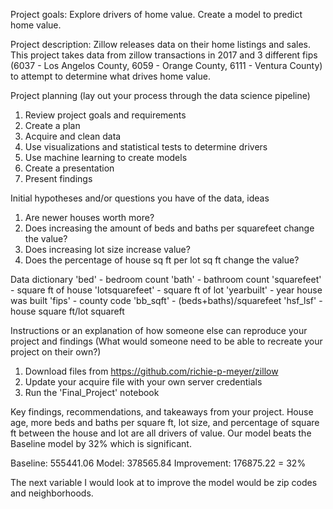 Project goals:
Explore drivers of home value. Create a model to predict home value.

Project description:
Zillow releases data on their home listings and sales. This project takes data from zillow transactions in 2017 and 3 different fips (6037 - Los Angelos County, 6059 - Orange County, 6111 - Ventura County) to attempt to determine what drives home value.

Project planning (lay out your process through the data science pipeline)
1. Review project goals and requirements
2. Create a plan
3. Acquire and clean data
4. Use visualizations and statistical tests to determine drivers
5. Use machine learning to create models
6. Create a presentation
7. Present findings

Initial hypotheses and/or questions you have of the data, ideas
1. Are newer houses worth more?
2. Does increasing the amount of beds and baths per squarefeet change the value?
3. Does increasing lot size increase value?
4. Does the percentage of house sq ft per lot sq ft change the value?

Data dictionary
'bed' - bedroom count
'bath' - bathroom count
'squarefeet' - square ft of house
'lotsquarefeet' - square ft of lot
'yearbuilt' - year house was built
'fips' - county code
'bb_sqft' - (beds+baths)/squarefeet
'hsf_lsf' - house square ft/lot squareft

Instructions or an explanation of how someone else can reproduce your project and findings (What would someone need to be able to recreate your project on their own?)
1. Download files from https://github.com/richie-p-meyer/zillow
2. Update your acquire file with your own server credentials
3. Run the 'Final_Project' notebook

Key findings, recommendations, and takeaways from your project.
House age, more beds and baths per square ft, lot size, and percentage of square ft between the house and lot are all drivers of value. Our model beats the Baseline model by 32% which is significant.

Baseline: 555441.06   Model: 378565.84  Improvement: 176875.22 = 32%

The next variable I would look at to improve the model would be zip codes and neighborhoods.

